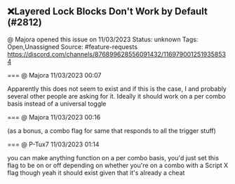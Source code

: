 ## ❌Layered Lock Blocks Don't Work by Default (#2812)
@ Majora opened this issue on 11/03/2023
Status: unknown
Tags: Open,Unassigned
Source: #feature-requests https://discord.com/channels/876899628556091432/1169790012519358534


=== @ Majora 11/03/2023 00:07

Apparently this does not seem to exist and if this is the case, I and probably several other people are asking for it. Ideally it should work on a per combo basis instead of a universal toggle

=== @ Majora 11/03/2023 00:16

(as a bonus, a combo flag for same that responds to all the trigger stuff)

=== @ P-Tux7 11/03/2023 01:14

you can make anything function on a per combo basis, you'd just set this flag to be on or off depending on whether you're on a combo with a Script X flag
though yeah it should exist given that it's already a cheat
